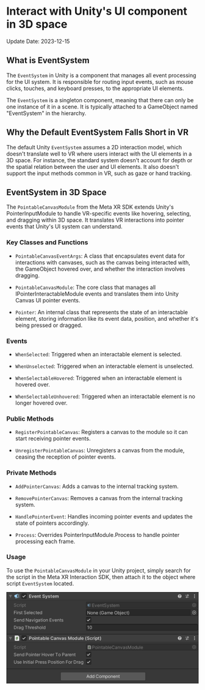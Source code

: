 # Interact with Unity's UI component in 3D space

Update Date: 2023-12-15

## What is EventSystem

The `EventSystem` in Unity is a component that manages all event processing for the UI system. It is responsible for routing input events, such as mouse clicks, touches, and keyboard presses, to the appropriate UI elements.

The `EventSystem` is a singleton component, meaning that there can only be one instance of it in a scene. It is typically attached to a GameObject named "EventSystem" in the hierarchy.

## Why the Default EventSystem Falls Short in VR

The default Unity `EventSystem` assumes a 2D interaction model, which doesn't translate well to VR where users interact with the UI elements in a 3D space. For instance, the standard system doesn't account for depth or the spatial relation between the user and UI elements. It also doesn't support the input methods common in VR, such as gaze or hand tracking.

## EventSystem in 3D Space

The `PointableCanvasModule` from the Meta XR SDK extends Unity's PointerInputModule to handle VR-specific events like hovering, selecting, and dragging within 3D space. It translates VR interactions into pointer events that Unity's UI system can understand.

### Key Classes and Functions

- `PointableCanvasEventArgs`: A class that encapsulates event data for interactions with canvases, such as the canvas being interacted with, the GameObject hovered over, and whether the interaction involves dragging.

- `PointableCanvasModule`: The core class that manages all IPointerInteractableModule events and translates them into Unity Canvas UI pointer events.

- `Pointer`: An internal class that represents the state of an interactable element, storing information like its event data, position, and whether it's being pressed or dragged.

### Events

- `WhenSelected`: Triggered when an interactable element is selected.

- `WhenUnselected`: Triggered when an interactable element is unselected.

- `WhenSelectableHovered`: Triggered when an interactable element is hovered over.

- `WhenSelectableUnhovered`: Triggered when an interactable element is no longer hovered over.

### Public Methods

- `RegisterPointableCanvas`: Registers a canvas to the module so it can start receiving pointer events.
    
- `UnregisterPointableCanvas`: Unregisters a canvas from the module, ceasing the reception of pointer events.

### Private Methods

- `AddPointerCanvas`: Adds a canvas to the internal tracking system.

- `RemovePointerCanvas`: Removes a canvas from the internal tracking system.

- `HandlePointerEvent`: Handles incoming pointer events and updates the state of pointers accordingly.

- `Process`: Overrides PointerInputModule.Process to handle pointer processing each frame.

### Usage 

To use the `PointableCanvasModule` in your Unity project, simply search for the script in the Meta XR Interaction SDK, then attach it to the object where script `EventSystem` located.

![Usage](media/interact_with_ui.png)